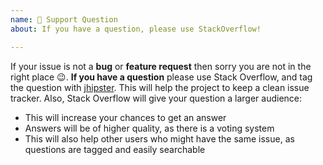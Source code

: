 ```yaml
---
name: 🤗 Support Question
about: If you have a question, please use StackOverflow!

---
```


If your issue is not a **bug** or **feature request** then sorry you are not in the right place :wink:.
**If you have a question** please use Stack Overflow, and tag the question with [jhipster](http://stackoverflow.com/questions/tagged/jhipster). This will help the project to keep a clean issue tracker. Also, Stack Overflow will give your question a larger audience:

- This will increase your chances to get an answer
- Answers will be of higher quality, as there is a voting system
- This will also help other users who might have the same issue, as questions are tagged and easily searchable
